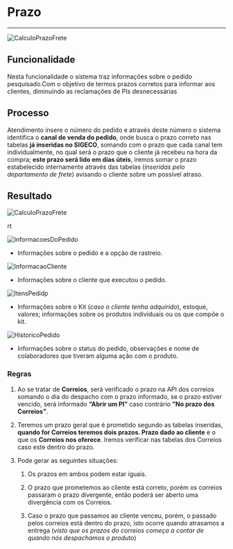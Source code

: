 # Prazo

---

![CalculoPrazoFrete](http://developers.connectparts.com.br/imagens/calucloPrazoFrete01.png)

## Funcionalidade

Nesta funcionalidade o sistema traz informações sobre o pedido pesquisado.Com o objetivo de termos prazos corretos para informar aos clientes, diminuindo as reclamações de PIs desnecessárias

## Processo

Atendimento insere o número do pedido e através deste número o sistema identifica o **canal de venda do pedido**, onde busca o prazo correto nas tabelas **já inseridas no SIGECO**, somando com o prazo que cada canal tem individualmente, no qual será o prazo que o cliente já recebeu na hora da compra; **este prazo será lido em dias úteis**, iremos somar o prazo estabelecido internamente através das tabelas (_inseridas pelo departamento de frete_) avisando o cliente sobre um possível atraso.

## Resultado

![CalculoPrazoFrete](http://developers.connectparts.com.br/imagens/calucloPrazoFrete02.png)

rt

<!-- ![](http://developers.connectparts.com.br/imagens/calucloPrazoFrete03.png)-->

![InformacoesDoPedido](http://developers.connectparts.com.br/imagens/calucloPrazoFrete04.png)

* Informações sobre o pedido e a opção de rastreio.

![InformacaoCliente](http://developers.connectparts.com.br/imagens/calucloPrazoFrete05.png)

* Informações sobre o cliente que executou o pedido.

![ItensPedidp](http://developers.connectparts.com.br/imagens/calucloPrazoFrete06.png)

* Informações sobre o Kit (_caso o cliente tenha adquirido_), estoque, valores; informações sobre os produtos individuais ou os que compõe o kit.

![HistoricoPedido](http://developers.connectparts.com.br/imagens/calucloPrazoFrete07.png)

* Informações sobre o status do pedido, observações e nome de colaboradores que tiveram alguma ação com o produto.

### Regras

1. Ao se tratar de **Correios**, será verificado o prazo na API dos correios somando o dia do despacho com o prazo informado, se o prazo estiver vencido, será informado **“Abrir um PI”** caso contrário **”No prazo dos Correios”**.

2. Teremos um prazo geral que é prometido segundo as tabelas inseridas, **quando for Correios teremos dois prazos. Prazo dado ao cliente** e o que os **Correios nos oferece**.
Iremos verificar nas tabelas dos Correios caso este dentro do prazo.

3. Pode gerar as seguintes situações:

	1. Os prazos em ambos podem estar iguais.
	
	2. O prazo que prometemos ao cliente está correto, porém os correios passaram o prazo divergente, então poderá ser aberto uma divergência com os Correios.
	
	3. Caso o prazo que passamos ao cliente venceu, porém, o passado pelos correios está dentro do prazo, isto ocorre quando atrasamos a entrega (_visto que os prazos do correios começa a contar de quando nós despachamos o produto_)

